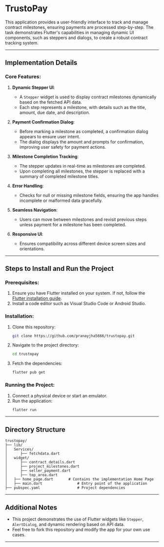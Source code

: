 # TrustoPay

This application provides a user-friendly interface to track and manage contract milestones, ensuring payments are processed step-by-step. The task demonstrates Flutter's capabilities in managing dynamic UI components, such as steppers and dialogs, to create a robust contract tracking system.

---

## Implementation Details

### Core Features:
1. **Dynamic Stepper UI**:
   - A `Stepper` widget is used to display contract milestones dynamically based on the fetched API data.
   - Each step represents a milestone, with details such as the title, amount, due date, and description.

2. **Payment Confirmation Dialog**:
   - Before marking a milestone as completed, a confirmation dialog appears to ensure user intent.
   - The dialog displays the amount and prompts for confirmation, improving user safety for payment actions.

3. **Milestone Completion Tracking**:
   - The stepper updates in real-time as milestones are completed.
   - Upon completing all milestones, the stepper is replaced with a summary of completed milestone titles.

4. **Error Handling**:
   - Checks for null or missing milestone fields, ensuring the app handles incomplete or malformed data gracefully.

5. **Seamless Navigation**:
   - Users can move between milestones and revisit previous steps unless payment for a milestone has been completed.

6. **Responsive UI**:
   - Ensures compatibility across different device screen sizes and orientations.

---

## Steps to Install and Run the Project

### Prerequisites:
1. Ensure you have Flutter installed on your system. If not, follow the [Flutter installation guide](https://docs.flutter.dev/get-started/install).
2. Install a code editor such as Visual Studio Code or Android Studio.

### Installation:
1. Clone this repository:
   ```bash
   git clone https://github.com/pranayjha5666/trustopay.git
   ```
2. Navigate to the project directory:
   ```bash
   cd trustopay
   ```
3. Fetch the dependencies:
   ```bash
   flutter pub get
   ```

### Running the Project:
1. Connect a physical device or start an emulator.
2. Run the application:
   ```bash
   flutter run
   ```

---

## Directory Structure
```
trustopay/
├── lib/
│   Services/
│      ├── fetchdata.dart
│   widget/
│      ├── contract_details.dart
│      ├── project_milestones.dart
│      ├── seller_payment.dart
│      ├── top_area.dart
│   ├── home_page.dart       # Contains the implementation Home Page 
│   ├── main.dart                # Entry point of the application
├── pubspec.yaml                 # Project dependencies
```

---

## Additional Notes
- This project demonstrates the use of Flutter widgets like `Stepper`, `AlertDialog`, and dynamic rendering based on API data.
- Feel free to fork this repository and modify the app for your own use cases.

---


